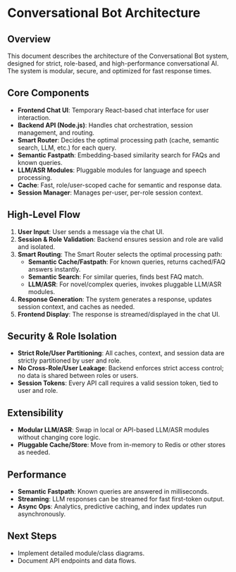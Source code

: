 # Conversational Bot Architecture

## Overview
This document describes the architecture of the Conversational Bot system, designed for strict, role-based, and high-performance conversational AI. The system is modular, secure, and optimized for fast response times.

## Core Components
- **Frontend Chat UI**: Temporary React-based chat interface for user interaction.
- **Backend API (Node.js)**: Handles chat orchestration, session management, and routing.
- **Smart Router**: Decides the optimal processing path (cache, semantic search, LLM, etc.) for each query.
- **Semantic Fastpath**: Embedding-based similarity search for FAQs and known queries.
- **LLM/ASR Modules**: Pluggable modules for language and speech processing.
- **Cache**: Fast, role/user-scoped cache for semantic and response data.
- **Session Manager**: Manages per-user, per-role session context.

## High-Level Flow
1. **User Input**: User sends a message via the chat UI.
2. **Session & Role Validation**: Backend ensures session and role are valid and isolated.
3. **Smart Routing**: The Smart Router selects the optimal processing path:
   - **Semantic Cache/Fastpath**: For known queries, returns cached/FAQ answers instantly.
   - **Semantic Search**: For similar queries, finds best FAQ match.
   - **LLM/ASR**: For novel/complex queries, invokes pluggable LLM/ASR modules.
4. **Response Generation**: The system generates a response, updates session context, and caches as needed.
5. **Frontend Display**: The response is streamed/displayed in the chat UI.

## Security & Role Isolation
- **Strict Role/User Partitioning**: All caches, context, and session data are strictly partitioned by user and role.
- **No Cross-Role/User Leakage**: Backend enforces strict access control; no data is shared between roles or users.
- **Session Tokens**: Every API call requires a valid session token, tied to user and role.

## Extensibility
- **Modular LLM/ASR**: Swap in local or API-based LLM/ASR modules without changing core logic.
- **Pluggable Cache/Store**: Move from in-memory to Redis or other stores as needed.

## Performance
- **Semantic Fastpath**: Known queries are answered in milliseconds.
- **Streaming**: LLM responses can be streamed for fast first-token output.
- **Async Ops**: Analytics, predictive caching, and index updates run asynchronously.

## Next Steps
- Implement detailed module/class diagrams.
- Document API endpoints and data flows.

